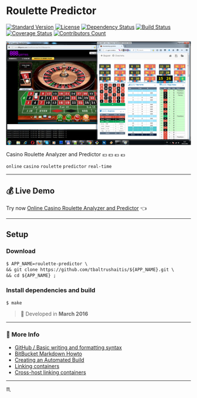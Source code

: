 # Roulette Predictor #


[![Standard Version](https://img.shields.io/badge/release-standard%20version-brightgreen.svg?style=plastic)](https://github.com/conventional-changelog/standard-version)
[![License](https://img.shields.io/badge/license-MIT-green.svg?style=flat)](https://github.com/tbaltrushaitis/roulette-predictor/blob/master/LICENSE)
[![Dependency Status](https://david-dm.org/tbaltrushaitis/roulette-predictor.svg?theme=shields.io)](https://david-dm.org/tbaltrushaitis/roulette-predictor)
[![Build Status](https://img.shields.io/travis/tbaltrushaitis/roulette-predictor/master.svg)](https://travis-ci.org/tbaltrushaitis/roulette-predictor)
[![Coverage Status](http://img.shields.io/coveralls/tbaltrushaitis/roulette-predictor/master.svg)](https://coveralls.io/r/tbaltrushaitis/roulette-predictor)
[![Contributors Count](https://img.shields.io/github/contributors/tbaltrushaitis/roulette-predictor.svg)](https://github.com/tbaltrushaitis/roulette-predictor/graphs/contributors)

![Gameplay Screenshot](assets/img/gameplay-1928-won.png)

Casino Roulette Analyzer and Predictor :yen: :dollar: :pound: :euro:

`online` `casino` `roulette` `predictor` `real-time`

---

## :moneybag: Live Demo ##

Try now [Online Casino Roulette Analyzer and Predictor](http://bit.ly/roulette-predictor) :point_left:

---

## Setup ##

### Download ###

```shell
$ APP_NAME=roulette-predictor \
&& git clone https://github.com/tbaltrushaitis/${APP_NAME}.git \
&& cd ${APP_NAME} ;
```

### Install dependencies and build ###

```shell
$ make
```

> :calendar: Developed in **March 2016**

---

### :link: More Info ###

 - [GitHub / Basic writing and formatting syntax](https://help.github.com/articles/basic-writing-and-formatting-syntax/)
 - [BitBucket Markdown Howto](https://bitbucket.org/tutorials/markdowndemo)
 - [Creating an Automated Build](https://docs.docker.com/docker-hub/builds/)
 - [Linking containers](https://docs.docker.com/engine/userguide/networking/default_network/dockerlinks.md)
 - [Cross-host linking containers](https://docs.docker.com/engine/admin/ambassador_pattern_linking.md)

---

:scorpius:
